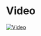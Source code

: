 # Video
[![Video](https://img.youtube.com/vi/VIDEO_ID/maxresdefault.jpg)](https://bolt-video-storage.s3.eu-central-1.amazonaws.com/output1.mp4)
